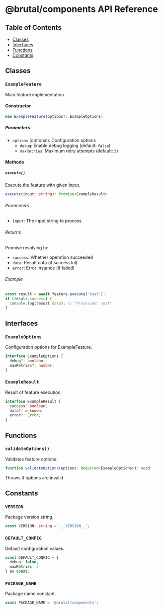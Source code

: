 # @brutal/components API Reference

## Table of Contents

- [Classes](#classes)
- [Interfaces](#interfaces)
- [Functions](#functions)
- [Constants](#constants)

## Classes

### `ExampleFeature`

Main feature implementation.

#### Constructor

```typescript
new ExampleFeature(options?: ExampleOptions)
```

##### Parameters

- `options` (optional): Configuration options
  - `debug`: Enable debug logging (default: `false`)
  - `maxRetries`: Maximum retry attempts (default: `3`)

#### Methods

##### `execute()`

Execute the feature with given input.

```typescript
execute(input: string): Promise<ExampleResult>
```

###### Parameters

- `input`: The input string to process

###### Returns

Promise resolving to:
- `success`: Whether operation succeeded
- `data`: Result data (if successful)
- `error`: Error instance (if failed)

###### Example

```typescript
const result = await feature.execute('test');
if (result.success) {
  console.log(result.data); // "Processed: test"
}
```

## Interfaces

### `ExampleOptions`

Configuration options for ExampleFeature.

```typescript
interface ExampleOptions {
  debug?: boolean;
  maxRetries?: number;
}
```

### `ExampleResult`

Result of feature execution.

```typescript
interface ExampleResult {
  success: boolean;
  data?: unknown;
  error?: Error;
}
```

## Functions

### `validateOptions()`

Validates feature options.

```typescript
function validateOptions(options: Required<ExampleOptions>): void
```

Throws if options are invalid.

## Constants

### `VERSION`

Package version string.

```typescript
const VERSION: string = '__VERSION__';
```

### `DEFAULT_CONFIG`

Default configuration values.

```typescript
const DEFAULT_CONFIG = {
  debug: false,
  maxRetries: 3
} as const;
```

### `PACKAGE_NAME`

Package name constant.

```typescript
const PACKAGE_NAME = '@brutal/components';
```
